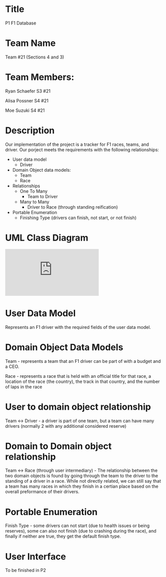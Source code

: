 # Title

P1 F1 Database

# Team Name 
Team #21 (Sections 4 and 3)

# Team Members:
Ryan Schaefer S3 #21

Alisa Possner S4 #21

Moe Suzuki S4 #21

# Description
Our implementation of the project is a tracker for F1 races, teams, and driver. Our porject meets the requirements with the following relationships:

- User data model 
  - Driver
- Domain Object data models:
  - Team
  - Race
- Relationships
  - One To Many
    - Team to Driver
  - Many to Many
    - Driver to Race (through standing reification)
- Portable Enumeration
  - Finishing Type (drivers can finish, not start, or not finish)

# UML Class Diagram

![our UML diagram](https://yuml.me/8499c044.pdf)

# User Data Model

Represents an F1 driver with the required fields of the user data model.

# Domain Object Data Models

Team - represents a team that an F1 driver can be part of with a budget and a CEO.

Race - represents a race that is held with an official title for that race, a location of the race (the country), the track in that country, and the number of laps in the race

# User to domain object relationship

Team <-> Driver - a driver is part of one team, but a team can have many drivers (normally 2 with any additional considered reserve)

# Domain to Domain object relationship

Team <-> Race (through user intermediary) - The relationship between the two domain objects is found by going through the team to the driver to the standing of a driver in a race. While not directly related, we can still say that a team has many races in which they finish in a certian place based on the overall preformance of their drivers.

# Portable Enumeration

Finish Type - some drivers can not start (due to health issues or being reserves), some can also not finish (due to crashing during the race), and finally if neither are true, they get the default finish type.

# User Interface

To be finished in P2


